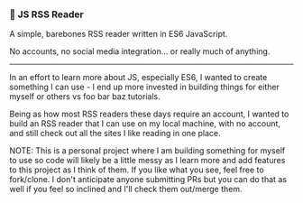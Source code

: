 ### :book: JS RSS Reader ###

A simple, barebones RSS reader written in ES6 JavaScript.

No accounts, no social media integration... or really much of anything.

---

In an effort to learn more about JS, especially ES6, I wanted to create something I can use - I end up more invested in building things for either myself or others vs foo bar baz tutorials.

Being as how most RSS readers these days require an account, I wanted to build an RSS reader that I can use on my local machine, with no account, and still check out all the sites I like reading in one place.

NOTE: This is a personal project where I am building something for myself to use so code will likely be a little messy as I learn more and add features to this project as I think of them. If you like what you see, feel free to fork/clone. I don't anticipate anyone submitting PRs but you can do that as well if you feel so inclined and I'll check them out/merge them.